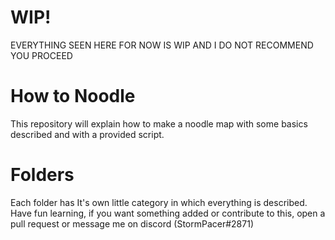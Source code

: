 # WIP!
EVERYTHING SEEN HERE FOR NOW IS WIP AND I DO NOT RECOMMEND YOU PROCEED

# How to Noodle
This repository will explain how to make a noodle map with some basics described and with a provided script.

# Folders
Each folder has It's own little category in which everything is described. Have fun learning, if you want something added or contribute to this, open a pull request or message me on discord (StormPacer#2871)
